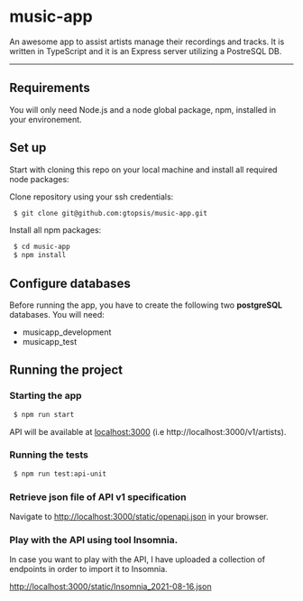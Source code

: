 # music-app
An awesome app to assist artists manage their recordings and tracks.
It is written in TypeScript and it is an Express server utilizing a PostreSQL DB.

---

## Requirements

You will only need Node.js and a node global package, npm, installed in your environement.
## Set up

Start with cloning this repo on your local machine and install all required node packages:

Clone repository using your ssh credentials:
```sh
 $ git clone git@github.com:gtopsis/music-app.git
```

Install all npm packages:
```sh
 $ cd music-app
 $ npm install
```
## Configure databases

Before running the app, you have to create the following two **postgreSQL** databases. You will need:

- musicapp_development
- musicapp_test

## Running the project

### Starting the app

```sh
 $ npm run start
```

API will be available at [localhost:3000](localhost:3000) (i.e http://localhost:3000/v1/artists).

### Running the tests

```sh
 $ npm run test:api-unit
```

### Retrieve json file of API v1 specification

Navigate to [http://localhost:3000/static/openapi.json](http://localhost:3000/static/openapi.json) in your browser.

### Play with the API using tool **Insomnia**.

In case you want to play with the API, I have uploaded a collection of endpoints in order to import it to Insomnia.

[http://localhost:3000/static/Insomnia_2021-08-16.json](http://localhost:3000/static/Insomnia_2021-08-16.json)
